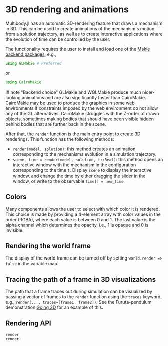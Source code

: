 # 3D rendering and animations

Multibody.jl has an automatic 3D-rendering feature that draws a mechanism in 3D. This can be used to create animations of the mechanism's motion from a solution trajectory, as well as to create interactive applications where the evolution of time can be controlled by the user.

The functionality requires the user to install and load one of the [Makie backend packages](https://docs.makie.org/), e.g., 
```julia
using GLMakie # Preferred
```
or 
```julia
using CairoMakie
```
!!! note "Backend choice"
    GLMakie and WGLMakie produce much nicer-looking animations and are also significantly faster than CairoMakie. CairoMakie may be used to produce the graphics in some web environments if constraints imposed by the web environment do not allow any of the GL alternatives. CairoMakie struggles with the Z-order of drawn objects, sometimes making bodies that should have been visible hidden behind bodies that are further back in the scene.

After that, the [`render`](@ref) function is the main entry point to create 3D renderings. This function has the following methods:

- `render(model, solution)`: this method creates an animation corresponding to the mechanisms evolution in a simulation trajectory.
- `scene, time = render(model, solution, t::Real)`: this method opens an interactive window with the mechanism in the configuration corresponding to the time `t`. Display `scene` to display the interactive window, and change the time by either dragging the slider in the window, or write to the observable `time[] = new_time`.

## Colors
Many components allows the user to select with which color it is rendered. This choice is made by providing a 4-element array with color values in the order (RGBA), where each value is between 0 and 1. The last value is the alpha channel which determines the opacity, i.e., 1 is opaque and 0 is invisible.

## Rendering the world frame
The display of the world frame can be turned off by setting `world.render => false` in the variable map.

## Tracing the path of a frame in 3D visualizations
The path that a frame traces out during simulation can be visualized by passing a vector of frames to the `render` function using the `traces` keyword, e.g., `render(..., traces=[frame1, frame2])`.
See the Furuta-pendulum demonstration [Going 3D](@ref) for an example of this.


## Rendering API

```@docs
render
render!
```